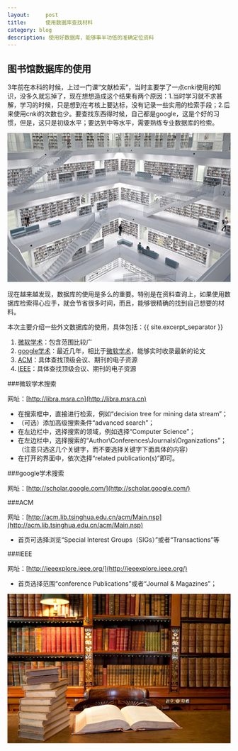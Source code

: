 ```yaml
---
layout:     post
title:      使用数据库查找材料
category: blog
description: 使用好数据库，能够事半功倍的准确定位资料
---
```


## 图书馆数据库的使用

3年前在本科的时候，上过一门课“文献检索”，当时主要学了一点cnki使用的知识，没多久就忘掉了，现在想想造成这个结果有两个原因：1.当时学习就不求甚解，学习的时候，只是想到在考核上要达标，没有记录一些实用的检索手段；2.后来使用cnki的次数也少。要查找东西得时候，自己都是google，这是个好的习惯，但是，这只是初级水平；要达到中等水平，需要熟练专业数据库的检索。

![lib-floor](/images/how-to-use-lib/lib-floor.jpg)

现在越来越发现，数据库的使用是多么的重要。特别是在资料查询上，如果使用数据库检索得心应手，就会节省很多时间，而且，能够很精确的找到自己想要的材料。

本次主要介绍一些外文数据库的使用，具体包括：{{ site.excerpt_separator }}

1. [微软学术]：包含范围比较广
2. [google学术]：最近几年，相比于[微软学术]，能够实时收录最新的论文
3. [ACM]：具体查找顶级会议、期刊的电子资源
4. [IEEE]：具体查找顶级会议、期刊的电子资源


###微软学术搜索

网址：[http://libra.msra.cn](http://libra.msra.cn)

* 在搜索框中，直接进行检索，例如“decision tree for mining data stream”；
* （可选）添加高级搜索条件“advanced search”；
* 在左边栏中，选择搜索的领域，例如选择“Computer Science”；
* 在左边栏中，选择搜索的“Author\Conferences\Journals\Organizations”；（注意只选这几个关键字，而不要选择关键字下面具体的内容）
* 在打开的界面中，依次选择“related publication(s)”即可。

###google学术搜索

网址：[http://scholar.google.com/](http://scholar.google.com/)


###ACM

网址：[http://acm.lib.tsinghua.edu.cn/acm/Main.nsp](http://acm.lib.tsinghua.edu.cn/acm/Main.nsp)

* 首页可选择浏览“Special Interest Groups（SIGs）”或者“Transactions”等


###IEEE

网址：[http://ieeexplore.ieee.org/](http://ieeexplore.ieee.org/)

* 首页选择范围“conference Publications”或者“Journal & Magazines”；

![lib-book](/images/how-to-use-lib/lib-book.jpg)


[微软学术]: http://libra.msra.cn
[google学术]: http://scholar.google.com/
[ACM]: http://acm.lib.tsinghua.edu.cn/acm/Main.nsp
[IEEE]: http://ieeexplore.ieee.org/


